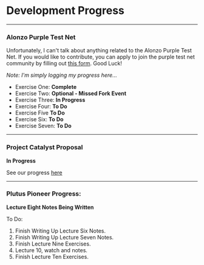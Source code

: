 # Development Progress

<hr />

### Alonzo Purple Test Net

Unfortunately, I can't talk about anything related to the Alonzo Purple Test Net. If you would like to contribute, you can apply to join the purple test net community by filling out [this form](https://input-output.typeform.com/to/fvMDKGun). Good Luck!

*Note: I'm simply logging my progress here...*

* Exercise One: **Complete**
* Exercise Two: **Optional - Missed Fork Event**
* Exercise Three: **In Progress**
* Exercise Four: **To Do**
* Exercise Five **To Do**
* Exercise Six: **To Do**
* Exercise Seven: **To Do**

<hr />

### Project Catalyst Proposal

**In Progress**

See our progress [here](./0-catalyst-propsal.md)

<hr />

### Plutus Pioneer Progress:

**Lecture Eight Notes Being Written**

To Do:

1. Finish Writing Up Lecture Six Notes.
2. Finish Writing Up Lecture Seven Notes.
3. Finish Lecture Nine Exercises.
4. Lecture 10, watch and notes.
5. Finish Lecture Ten Exercises.